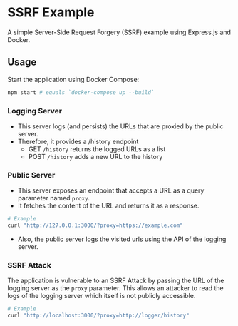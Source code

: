 # SSRF Example

A simple Server-Side Request Forgery (SSRF) example using Express.js and Docker.

## Usage

Start the application using Docker Compose:

```bash
npm start # equals `docker-compose up --build`
```

### Logging Server
- This server logs (and persists) the URLs that are proxied by the public server.
- Therefore, it provides a /history endpoint
  - GET `/history` returns the logged URLs as a list
  - POST `/history` adds a new URL to the history

### Public Server
- This server exposes an endpoint that accepts a URL as a query parameter named ```proxy```.
- It fetches the content of the URL and returns it as a response.
```bash
# Example
curl "http://127.0.0.1:3000/?proxy=https://example.com"
```
- Also, the public server logs the visited urls using the API of the logging server.

### SSRF Attack
The application is vulnerable to an SSRF Attack by passing the URL of the logging server as the `proxy` parameter. 
This allows an attacker to read the logs of the logging server which itself is not publicly accessible.

```bash 
# Example
curl "http://localhost:3000/?proxy=http://logger/history"
```